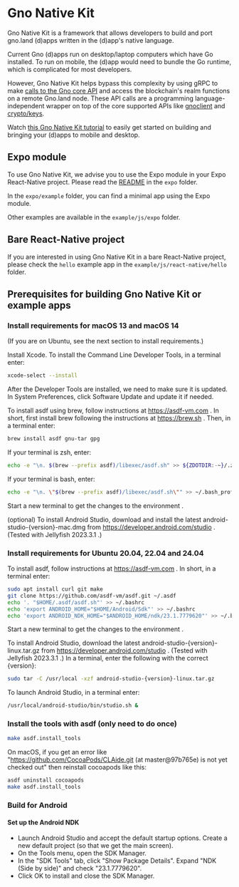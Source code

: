 # Gno Native Kit

Gno Native Kit is a framework that allows developers to build and port gno.land (d)apps written in the (d)app's native language.

Current Gno (d)apps run on desktop/laptop computers which have Go installed. To run on mobile, the (d)app would need to bundle the Go runtime, which is complicated for most developers.

However, Gno Native Kit helps bypass this complexity by using gRPC to make [calls to the Gno core API](https://buf.build/gnolang/gnonative/docs/main:land.gno.gnonative.v1) and access the blockchain's realm functions on a remote Gno.land node.
These API calls are a programming language-independent wrapper on top of the core supported APIs like [gnoclient](https://github.com/gnolang/gno/tree/master/gno.land/pkg/gnoclient) and [crypto/keys](https://github.com/gnolang/gno/tree/master/tm2/pkg/crypto/keys).

Watch [this Gno Native Kit tutorial](https://www.youtube.com/watch?v=N1HLyQDHGQ0) to easily get started on building and bringing your (d)apps to mobile and desktop.

## Expo module

To use Gno Native Kit, we advise you to use the Expo module in your Expo React-Native project. Please read the [README](expo/README.md) in the `expo` folder.

In the `expo/example` folder, you can find a minimal app using the Expo module.

Other examples are available in the `example/js/expo` folder.

## Bare React-Native project

If you are interested in using Gno Native Kit in a bare React-Native project, please check the `hello` example app in the `example/js/react-native/hello` folder.

## Prerequisites for building Gno Native Kit or example apps

### Install requirements for macOS 13 and macOS 14

(If you are on Ubuntu, see the next section to install requirements.)

Install Xcode. To install the Command Line Developer Tools, in a terminal enter:

```sh
xcode-select --install
```

After the Developer Tools are installed, we need to make sure it is updated. In
System Preferences, click Software Update and update it if needed.

To install asdf using brew, follow instructions at https://asdf-vm.com . In short,
first install brew following the instructions at https://brew.sh . Then, in
a terminal enter:

```sh
brew install asdf gnu-tar gpg
```

If your terminal is zsh, enter:

```sh
echo -e "\n. $(brew --prefix asdf)/libexec/asdf.sh" >> ${ZDOTDIR:-~}/.zshrc
```

If your terminal is bash, enter:

```sh
echo -e "\n. \"$(brew --prefix asdf)/libexec/asdf.sh\"" >> ~/.bash_profile
```

Start a new terminal to get the changes to the environment .

(optional) To install Android Studio, download and install the latest
android-studio-{version}-mac.dmg from https://developer.android.com/studio .
(Tested with Jellyfish 2023.3.1 .)

### Install requirements for Ubuntu 20.04, 22.04 and 24.04

To install asdf, follow instructions at https://asdf-vm.com . In short, in
a terminal enter:

```sh
sudo apt install curl git make
git clone https://github.com/asdf-vm/asdf.git ~/.asdf
echo '. "$HOME/.asdf/asdf.sh"' >> ~/.bashrc
echo 'export ANDROID_HOME="$HOME/Android/Sdk"' >> ~/.bashrc
echo 'export ANDROID_NDK_HOME="$ANDROID_HOME/ndk/23.1.7779620"' >> ~/.bashrc
```

Start a new terminal to get the changes to the environment .

To install Android Studio, download the latest
android-studio-{version}-linux.tar.gz from
https://developer.android.com/studio . (Tested with Jellyfish 2023.3.1 .)
In a terminal, enter the following with the correct {version}:

```sh
sudo tar -C /usr/local -xzf android-studio-{version}-linux.tar.gz
```

To launch Android Studio, in a terminal enter:

```sh
/usr/local/android-studio/bin/studio.sh &
```

### Install the tools with asdf (only need to do once)

```sh
make asdf.install_tools
```

On macOS, if you get an error like "https://github.com/CocoaPods/CLAide.git (at master@97b765e) is not yet checked out" then reinstall cocoapods like this:

```sh
asdf uninstall cocoapods
make asdf.install_tools
```

### Build for Android

#### Set up the Android NDK

-   Launch Android Studio and accept the default startup options. Create a new
    default project (so that we get the main screen).
-   On the Tools menu, open the SDK Manager.
-   In the "SDK Tools" tab, click "Show Package Details". Expand
    "NDK (Side by side)" and check "23.1.7779620".
-   Click OK to install and close the SDK Manager.
